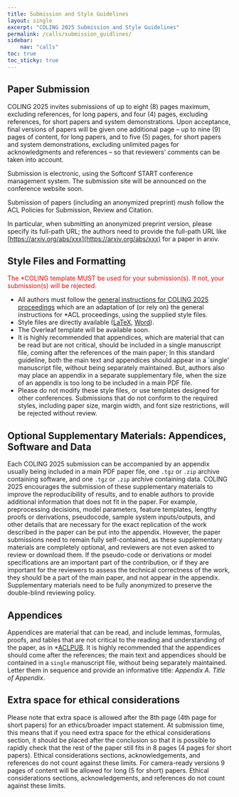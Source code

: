 ```yaml
---
title: Submission and Style Guidelines
layout: single
excerpt: "COLING 2025 Submission and Style Guidelines"
permalink: /calls/submission_guidlines/
sidebar: 
    nav: "calls"
toc: true
toc_sticky: true
---
```


## Paper Submission

COLING 2025 invites submissions of up to eight (8) pages maximum, excluding references, for long papers, and four (4) pages, excluding references, for short papers and system demonstrations. Upon acceptance, final versions of papers will be given one additional page – up to nine (9) pages of content, for long papers, and to five (5) pages, for short papers and system demonstrations, excluding unlimited pages for acknowledgments and references – so that reviewers’ comments can be taken into account.

Submission is electronic, using the Softconf START conference management system. The submission site will be announced on the conference website soon.

Submission of papers (including an anonymized preprint) mush follow the ACL Policies for Submission, Review and Citation.

In particular, when submitting an anonymized preprint version, please specify its full-path URL; the authors need to provide the full-path URL like [https://arxiv.org/abs/xxx](https://arxiv.org/abs/xxx) for a paper in arxiv.

## Style Files and Formatting

<span style="color:red">The *COLING template MUST be used for your submission(s). If not, your submission(s) will be rejected.</span>

- All authors must follow the [general instructions for COLING 2025 proceedings](https://coling2025.org/downloads/coling-2025.pdf) which are an adaptation of (or rely on) the general instructions for *ACL proceedings, using the supplied style files.
- Style files are directly available ([LaTeX](https://coling2025.org/downloads/coling-2025.zip), [Word](https://coling2025.org/downloads/coling-2025.docx)).
- The Overleaf template will be available soon.
- It is highly recommended that appendices, which are material that can be read but are not critical, should be included in a single manuscript file, coming after the references of the main paper; In this standard guideline, both the main text and appendices should appear in a `single' manuscript file, without being separately maintained. But, authors also may place an appendix in a separate supplementary file, when the size of an appendix is too long to be included in a main PDF file.
- Please do not modify these style files, or use templates designed for other conferences. Submissions that do not conform to the required styles, including paper size, margin width, and font size restrictions, will be rejected without review.

## Optional Supplementary Materials: Appendices, Software and Data
Each COLING 2025 submission can be accompanied by an appendix usually being included in a main PDF paper file, one `.tgz` or `.zip` archive containing software, and one `.tgz` or `.zip` archive containing data. COLING 2025 encourages the submission of these supplementary materials to improve the reproducibility of results, and to enable authors to provide additional information that does not fit in the paper. For example, preprocessing decisions, model parameters, feature templates, lengthy proofs or derivations, pseudocode, sample system inputs/outputs, and other details that are necessary for the exact replication of the work described in the paper can be put into the appendix. However, the paper submissions need to remain fully self-contained, as these supplementary materials are completely optional, and reviewers are not even asked to review or download them. If the pseudo-code or derivations or model specifications are an important part of the contribution, or if they are important for the reviewers to assess the technical correctness of the work, they should be a part of the main paper, and not appear in the appendix. Supplementary materials need to be fully anonymized to preserve the double-blind reviewing policy.

## Appendices

Appendices are material that can be read, and include lemmas, formulas, proofs, and tables that are not critical to the reading and understanding of the paper, as in *[ACLPUB](https://acl-org.github.io/ACLPUB/formatting.html#appendices). It is highly recommended that the appendices should come after the references; the main text and appendices should be contained in a `single` manuscript file, without being separately maintained. Letter them in sequence and provide an informative title: 
*Appendix A. Title of Appendix*.

## Extra space for ethical considerations

Please note that extra space is allowed after the 8th page (4th page for short papers) for an ethics/broader impact statement. At submission time, this means that if you need extra space for the ethical considerations section, it should be placed after the conclusion so that it is possible to rapidly check that the rest of the paper still fits in 8 pages (4 pages for short papers). Ethical considerations sections, acknowledgements, and references do not count against these limits. For camera-ready versions 9 pages of content will be allowed for long (5 for short) papers. Ethical considerations sections, acknowledgements, and references do not count against these limits.
